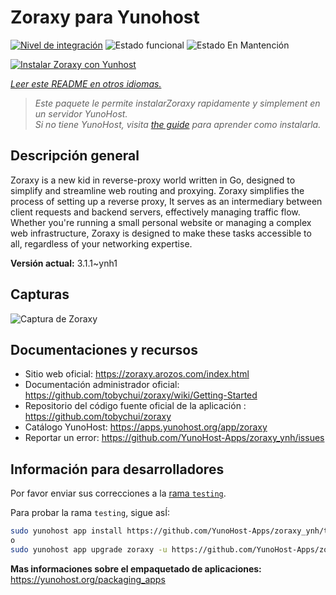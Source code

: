 <!--
Este archivo README esta generado automaticamente<https://github.com/YunoHost/apps/tree/master/tools/readme_generator>
No se debe editar a mano.
-->

# Zoraxy para Yunohost

[![Nivel de integración](https://apps.yunohost.org/badge/integration/zoraxy)](https://ci-apps.yunohost.org/ci/apps/zoraxy/)
![Estado funcional](https://apps.yunohost.org/badge/state/zoraxy)
![Estado En Mantención](https://apps.yunohost.org/badge/maintained/zoraxy)

[![Instalar Zoraxy con Yunhost](https://install-app.yunohost.org/install-with-yunohost.svg)](https://install-app.yunohost.org/?app=zoraxy)

*[Leer este README en otros idiomas.](./ALL_README.md)*

> *Este paquete le permite instalarZoraxy rapidamente y simplement en un servidor YunoHost.*  
> *Si no tiene YunoHost, visita [the guide](https://yunohost.org/install) para aprender como instalarla.*

## Descripción general

Zoraxy is a new kid in reverse-proxy world written in Go, designed to simplify and streamline web routing and proxying. Zoraxy simplifies the process of setting up a reverse proxy, It serves as an intermediary between client requests and backend servers, effectively managing traffic flow. Whether you're running a small personal website or managing a complex web infrastructure, Zoraxy is designed to make these tasks accessible to all, regardless of your networking expertise.


**Versión actual:** 3.1.1~ynh1

## Capturas

![Captura de Zoraxy](./doc/screenshots/screenshot.png)

## Documentaciones y recursos

- Sitio web oficial: <https://zoraxy.arozos.com/index.html>
- Documentación administrador oficial: <https://github.com/tobychui/zoraxy/wiki/Getting-Started>
- Repositorio del código fuente oficial de la aplicación : <https://github.com/tobychui/zoraxy>
- Catálogo YunoHost: <https://apps.yunohost.org/app/zoraxy>
- Reportar un error: <https://github.com/YunoHost-Apps/zoraxy_ynh/issues>

## Información para desarrolladores

Por favor enviar sus correcciones a la [rama `testing`](https://github.com/YunoHost-Apps/zoraxy_ynh/tree/testing).

Para probar la rama `testing`, sigue asÍ:

```bash
sudo yunohost app install https://github.com/YunoHost-Apps/zoraxy_ynh/tree/testing --debug
o
sudo yunohost app upgrade zoraxy -u https://github.com/YunoHost-Apps/zoraxy_ynh/tree/testing --debug
```

**Mas informaciones sobre el empaquetado de aplicaciones:** <https://yunohost.org/packaging_apps>
